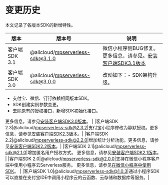# 变更历史

本文记录了各版本SDK的新增特性。

|版本|版本号|说明|
|--|---|--|
|客户端SDK 3.1|@alicloud/mpserverless-sdk@3.1.0|微信小程序侧BUG修复。更多信息，请参见。[安装客户端SDK3.1版本](/cn.zh-CN/开发指南/SDK接入文档/安装客户端SDK3.1版本.md)|
|客户端SDK 3.0|@alicloud/mpserverless-sdk@3.0.0|改动如下：-   SDK架构升级。
-   支付宝、微信、钉钉依赖相同版本SDK。
-   SDK创建实例参数变更。
-   去除原有的授权接口，新增SDK初始化接口。

更多信息，请参见[安装客户端SDK3.0版本](/cn.zh-CN/开发指南/SDK接入文档/安装客户端SDK3.0版本.md)。 |
|客户端SDK 2.3|@alicloud/mpserverless-sdk@2.3.2|支付宝小程序修改为静默授权。更多信息，请参见[安装客户端SDK2.3版本](/cn.zh-CN/开发指南/SDK接入文档/安装客户端SDK2.3版本.md)。|
|客户端SDK 2.2|@alicloud/mpserverless-sdk@2.2.0|增加统计分析功能。更多信息，请参见[安装客户端SDK2.2版本](/cn.zh-CN/开发指南/SDK接入文档/安装客户端SDK2.2版本.md)。|
|客户端SDK 2.1|@alicloud/mpserverless-sdk@2.1.0|增加匿名用户授权方式。 更多信息，请参见[安装客户端SDK2.1版本](/cn.zh-CN/开发指南/SDK接入文档/安装客户端SDK2.2版本.md)。 |
|客户端SDK 2.0|@alicloud/mpserverless-sdk@2.0.0|支持在微信小程序客户端中使用小程序云Serverless服务。 更多信息，请参见[在微信小程序中使用SDK](/cn.zh-CN/开发指南/SDK接入文档/安装客户端SDK2.0版本.md)。 |
|客户端SDK 1.0|@alicloud/mpserverless-sdk@1.0.3|通过小程序SDK可以直接在支付宝IDE中调用小程序云的云函数、云存储和数据库等服务。|

